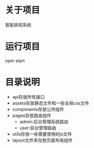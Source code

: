 # 关于项目
智能排班系统
# 运行项目
npm start
# 目录说明
- api存放所有接口
- assets存放静态文件和一些全局css文件
- components存放公共组件
- pages存放路由组件
    - admin:后台管理系统路由
    - user:前台管理路由
- utils存放一些需要使用的js文件
- layout文件夹存放页面布局组件
